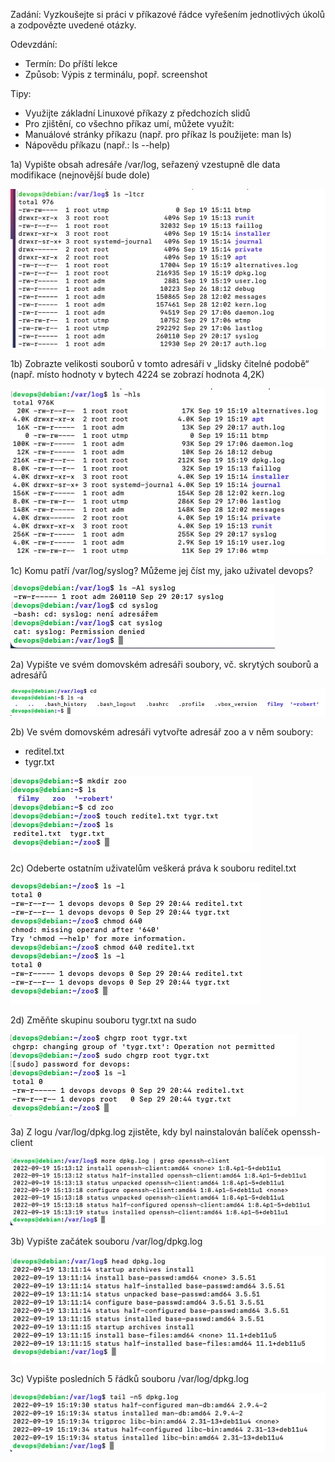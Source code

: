 Zadání:
Vyzkoušejte si práci v příkazové řádce vyřešením jednotlivých úkolů a
zodpovězte uvedené otázky.

Odevzdání:
- Termín: Do příští lekce
- Způsob: Výpis z terminálu, popř. screenshot

Tipy:
- Využijte základní Linuxové příkazy z předchozích slidů
- Pro zjištění, co všechno příkaz umí, můžete využít:
- Manuálové stránky příkazu (např. pro příkaz ls použijete: man ls)
- Nápovědu příkazu (např.: ls --help)



1a) Vypište obsah adresáře /var/log, seřazený vzestupně dle data modifikace
(nejnovější bude dole)

![image info](01/1a.png)



1b) Zobrazte velikosti souborů v tomto adresáři v „lidsky čitelné podobě“ (např. místo
hodnoty v bytech 4224 se zobrazí hodnota 4,2K)

![image info](01/1b.png)



1c) Komu patří /var/log/syslog? Můžeme jej číst my, jako uživatel devops?

![image info](01/1c.png)



2a) Vypište ve svém domovském adresáři soubory, vč. skrytých souborů a adresářů

![image info](01/2a.png)



2b) Ve svém domovském adresáři vytvořte adresář zoo a v něm soubory:
- reditel.txt
- tygr.txt

![image info](01/2b.png)



2c) Odeberte ostatním uživatelům veškerá práva k souboru reditel.txt

![image info](01/2c.png)



2d) Změňte skupinu souboru tygr.txt na sudo

![image info](01/2d.png)



3a) Z logu /var/log/dpkg.log zjistěte, kdy byl nainstalován balíček openssh-client

![image info](01/3a.png)



3b) Vypište začátek souboru /var/log/dpkg.log

![image info](01/3b.png)



3c) Vypište posledních 5 řádků souboru /var/log/dpkg.log

![image info](01/3c.png)




